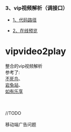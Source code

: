 ### 3、vip视频解析（调接口）

- [1、代码路径](https://github.com/uasier/webPages/tree/master/vipvideo2play)

- [2、在线预览](https://uasier.github.io/webPages/vipvideo2play/)

# vipvideo2play
整合的vip视频解析<br />
参考了:<br />
<a href="https://lai.yuweining.cn/vip.html" target="_blank">不死鸟</a>、<br />
<a href="https://yantuz.cn/466.html" target="_blank">岩兔站</a>、<br />
<a href="<br />https://51.ruyo.net/3127.html" target="_blank">如有乐享</a>
<br />
<br />
<br />
<br />
//TODO
<br />
<br />
移动端广告问题

